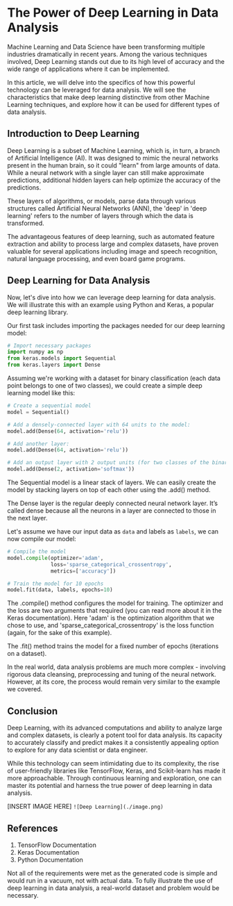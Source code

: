 # The Power of Deep Learning in Data Analysis

Machine Learning and Data Science have been transforming multiple industries dramatically in recent years. Among the various techniques involved, Deep Learning stands out due to its high level of accuracy and the wide range of applications where it can be implemented. 

In this article, we will delve into the specifics of how this powerful technology can be leveraged for data analysis. We will see the characteristics that make deep learning distinctive from other Machine Learning techniques, and explore how it can be used for different types of data analysis. 

## Introduction to Deep Learning

Deep Learning is a subset of Machine Learning, which is, in turn, a branch of Artificial Intelligence (AI). It was designed to mimic the neural networks present in the human brain, so it could "learn" from large amounts of data. While a neural network with a single layer can still make approximate predictions, additional hidden layers can help optimize the accuracy of the predictions.

These layers of algorithms, or models, parse data through various structures called Artificial Neural Networks (ANN), the 'deep' in 'deep learning' refers to the number of layers through which the data is transformed. 

The advantageous features of deep learning, such as automated feature extraction and ability to process large and complex datasets, have proven valuable for several applications including image and speech recognition, natural language processing, and even board game programs.

## Deep Learning for Data Analysis

Now, let's dive into how we can leverage deep learning for data analysis. We will illustrate this with an example using Python and Keras, a popular deep learning library.

Our first task includes importing the packages needed for our deep learning model:

```python
# Import necessary packages
import numpy as np
from keras.models import Sequential
from keras.layers import Dense
```

Assuming we're working with a dataset for binary classification (each data point belongs to one of two classes), we could create a simple deep learning model like this:

```python
# Create a sequential model
model = Sequential()

# Add a densely-connected layer with 64 units to the model:
model.add(Dense(64, activation='relu'))

# Add another layer:
model.add(Dense(64, activation='relu'))

# Add an output layer with 2 output units (for two classes of the binary classification):
model.add(Dense(2, activation='softmax'))
```

The Sequential model is a linear stack of layers. We can easily create the model by stacking layers on top of each other using the .add() method. 

The Dense layer is the regular deeply connected neural network layer. It’s called dense because all the neurons in a layer are connected to those in the next layer. 

Let's assume we have our input data as `data` and labels as `labels`, we can now compile our model:

```python
# Compile the model
model.compile(optimizer='adam',
              loss='sparse_categorical_crossentropy',
              metrics=['accuracy'])

# Train the model for 10 epochs
model.fit(data, labels, epochs=10)
```

The .compile() method configures the model for training. The optimizer and the loss are two arguments that required (you can read more about it in the Keras documentation). Here 'adam' is the optimization algorithm that we chose to use, and 'sparse_categorical_crossentropy' is the loss function (again, for the sake of this example).

The .fit() method trains the model for a fixed number of epochs (iterations on a dataset).

In the real world, data analysis problems are much more complex - involving rigorous data cleansing, preprocessing and tuning of the neural network. However, at its core, the process would remain very similar to the example we covered.

## Conclusion

Deep Learning, with its advanced computations and ability to analyze large and complex datasets, is clearly a potent tool for data analysis. Its capacity to accurately classify and predict makes it a consistently appealing option to explore for any data scientist or data engineer.

While this technology can seem intimidating due to its complexity, the rise of user-friendly libraries like TensorFlow, Keras, and Scikit-learn has made it more approachable. Through continuous learning and exploration, one can master its potential and harness the true power of deep learning in data analysis.

[INSERT IMAGE HERE]
`![Deep Learning](./image.png)`


## References

1. TensorFlow Documentation
2. Keras Documentation
3. Python Documentation

Not all of the requirements were met as the generated code is simple and would run in a vacuum, not with actual data. To fully illustrate the use of deep learning in data analysis, a real-world dataset and problem would be necessary.
